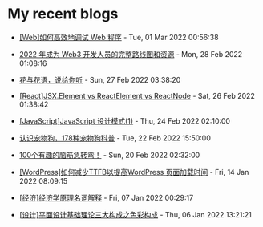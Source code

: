 # My recent blogs 
- [[Web]如何高效地调试 Web 程序](https://www.jonsam.site/2022/03/01/web-debug/) - Tue, 01 Mar 2022 00:56:38 

- [2022 年成为 Web3 开发人员的完整路线图和资源](https://www.jonsam.site/2022/02/28/2022-web3-roadmap/) - Mon, 28 Feb 2022 01:08:16 

- [花与花语，说给你听](https://www.jonsam.site/2022/02/27/flower-language/) - Sun, 27 Feb 2022 03:38:20 

- [[React]JSX.Element vs ReactElement vs ReactNode](https://www.jonsam.site/2022/02/26/reactjsx-element-vs-reactelement-vs-reactnode/) - Sat, 26 Feb 2022 01:38:42 

- [[JavaScript]JavaScript 设计模式(1)](https://www.jonsam.site/2022/02/24/js-design-pattern-1/) - Thu, 24 Feb 2022 02:10:00 

- [认识宠物狗，178种宠物狗科普](https://www.jonsam.site/2022/02/22/meet-pet-dogs/) - Tue, 22 Feb 2022 15:50:00 

- [100个有趣的脑筋急转弯！](https://www.jonsam.site/2022/02/20/100-funny-brain-teasers/) - Sun, 20 Feb 2022 02:32:00 

- [[WordPress]如何减少TTFB以提高WordPress 页面加载时间](https://www.jonsam.site/2022/01/14/reduce-rrfb/) - Fri, 14 Jan 2022 08:09:15 

- [[经济]经济学原理名词解释](https://www.jonsam.site/2022/01/07/terms-in-economics/) - Fri, 07 Jan 2022 00:29:17 

- [[设计]平面设计基础理论三大构成之色彩构成](https://www.jonsam.site/2022/01/06/graphic-design-color-composition/) - Thu, 06 Jan 2022 13:21:21 
